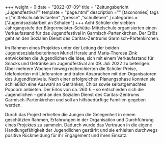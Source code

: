 +++
weight = 0
date = "2022-07-09"
title = "Zeitungsbericht „Jugendfestival“"
template = "page.html"
description =""
[taxonomies]
tags = ["mittelschulaktivitaeten" ,"presse" ,"schulleben" ]
categories = ["Jugendsozialarbeit an Schulen"]
+++
Acht Schüler der siebten Jahrgangstufe der Bürgermeister-Schütte-Mittelschule organisierten einen Verkaufsstand für das Jugendfestival in Garmisch-Partenkirchen. Der Erlös geht an den Sozialen Dienst des Caritas-Zentrums Garmisch-Partenkirchen.

<!-- more -->

Im Rahmen eines Projektes unter der Leitung der beiden Jugendsozialarbeiterinnen Muriel Herale und Maria-Theresa Zink entwickelten die Jugendlichen die Idee, sich mit einem Verkaufsstand für Snacks und Getränke am Jugendfestival am 09. Juli 2022 zu beteiligen. Über mehrere Wochen hinweg recherchierten die Schüler Preise, telefonierten mit Lieferanten und trafen Absprachen mit den Organisatoren des Jugendfestivals. Nach einer erfolgreichen Planungsphase konnten sie schließlich eine Auswahl an Getränken, Chips sowie selbstgemachtes Popcorn anbieten. Der Erlös von ca. 260 € – so entschieden sich die Jugendlichen – geht an den Sozialen Dienst des Caritas-Zentrums Garmisch-Partenkirchen und soll an hilfsbedürftige Familien gegeben werden.

Durch das Projekt erhielten die Jungen die Gelegenheit in einem geschützten Rahmen, Erfahrungen in der Organisation und Durchführung eines Projektes zu sammeln. Dadurch wurde das Vertrauen in die eigene Handlungsfähigkeit der Jugendlichen gestärkt und sie erhielten durchwegs positive Rückmeldung für ihr Engagement und ihren Einsatz.
